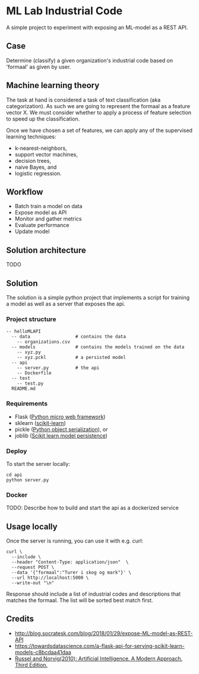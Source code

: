 # ML Lab Industrial Code

A simple project to experiment with exposing an ML-model as a REST API.

## Case
Determine (classify) a given organization's industrial code based on 'formaal' as given by user.

## Machine learning theory
The task at hand is considered a task of text classification (aka categorization). As such we are going to represent the formaal as a feature vector X. We must consider whether to apply a process of feature selection to speed up the classification.

Once we have chosen a set of features, we can apply any of the supervised learning techniques:
* k-nearest-neighbors,
* support vector machines,
* decision trees,
* naive Bayes, and
* logistic regression.

## Workflow
* Batch train a model on data
* Expose model as API
* Monitor and gather metrics
* Evaluate performance
* Update model

## Solution architecture
TODO
## Solution
The solution is a simple python project that implements a script for training a model as well as a server that exposes the api.
### Project structure
```
-- helloMLAPI
  -- data                 # contains the data
    -- organizations.csv
  -- models               # contains the models trained on the data
    -- xyz.py
    -- xyz.pckl           # a persisted model
  -- api
    -- server.py          # the api
    -- Dockerfile
  -- test
    -- test.py
  README.md
```
### Requirements
* Flask ([Python micro web framework](http://flask.pocoo.org/))
* sklearn ([scikit-learn](http://scikit-learn.org/stable/))
* pickle ([Python object serialization](https://docs.python.org/2.7/library/pickle.html)), or
* joblib ([Scikit learn model persistence](http://scikit-learn.org/stable/modules/model_persistence.html))
### Deploy
To start the server locally:
```
cd api
python server.py
```
### Docker
TODO: Describe how to build and start the api as a dockerized service
## Usage locally
Once the server is running, you can use it with e.g. curl:
```
curl \
  --include \
  --header "Content-Type: application/json"  \
  --request POST \
  --data '{"formaal":"Turer i skog og mark"}' \
  --url http://localhost:5000 \
  --write-out "\n"
```
Response should include a list of industrial codes and descriptions that matches the formaal. The list will be sorted best match first.

## Credits
* http://blog.socratesk.com/blog/2018/01/29/expose-ML-model-as-REST-API
* https://towardsdatascience.com/a-flask-api-for-serving-scikit-learn-models-c8bcdaa41daa
* [Russel and Norvig(2010): Artificial Intelligence. A Modern Approach. Third Edition.](http://aima.cs.berkeley.edu/)
